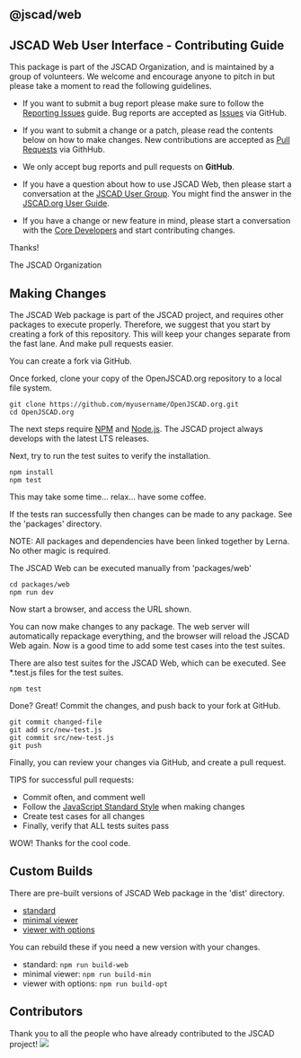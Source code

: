 ## @jscad/web

## JSCAD Web User Interface - Contributing Guide

This package is part of the JSCAD Organization, and is maintained by a group of volunteers. We welcome and encourage anyone to pitch in but please take a moment to read the following guidelines.

* If you want to submit a bug report please make sure to follow the [Reporting Issues](https://github.com/jscad/OpenJSCAD.org/wiki/Reporting-Issues) guide. Bug reports are accepted as [Issues](https://github.com/jscad/OpenJSCAD.org/issues/) via GitHub.

* If you want to submit a change or a patch, please read the contents below on how to make changes. New contributions are accepted as [Pull Requests](https://github.com/jscad/OpenJSCAD.org/pulls/) via GithHub.

* We only accept bug reports and pull requests on **GitHub**.

* If you have a question about how to use JSCAD Web, then please start a conversation at the [JSCAD User Group](https://jscad.xyz/forum). You might find the answer in the [JSCAD.org User Guide](https://openjscad.org/dokuwiki/doku.php).

* If you have a change or new feature in mind, please start a conversation with the [Core Developers](https://jscad.xyz/forum) and start contributing changes.

Thanks!

The JSCAD Organization

## Making Changes

The JSCAD Web package is part of the JSCAD project, and requires other packages to execute properly. Therefore, we suggest that you start by creating a fork of this repository.  This will keep your changes separate from the fast lane.  And make pull requests easier.

You can create a fork via GitHub.

Once forked, clone your copy of the OpenJSCAD.org repository to a local file system.

```
git clone https://github.com/myusername/OpenJSCAD.org.git
cd OpenJSCAD.org
```

The next steps require [NPM](https://www.npmjs.com/) and [Node.js](https://nodejs.org).
The JSCAD project always develops with the latest LTS releases.

Next, try to run the test suites to verify the installation.

```
npm install
npm test
```

This may take some time... relax... have some coffee.

If the tests ran successfully then changes can be made to any package. See the 'packages' directory.

NOTE: All packages and dependencies have been linked together by Lerna. No other magic is required.

The JSCAD Web can be executed manually from 'packages/web'

```
cd packages/web
npm run dev
```

Now start a browser, and access the URL shown.

You can now make changes to any package. The web server will automatically repackage everything, and the browser will reload the JSCAD Web again. Now is a good time to add some test cases into the test suites.

There are also test suites for the JSCAD Web, which can be executed. See *.test.js files for the test suites.

```
npm test
```

Done? Great! Commit the changes, and push back to your fork at GitHub.

```
git commit changed-file
git add src/new-test.js
git commit src/new-test.js
git push
```

Finally, you can review your changes via GitHub, and create a pull request. 

TIPS for successful pull requests:
- Commit often, and comment well
- Follow the [JavaScript Standard Style](https://standardjs.com/index.html) when making changes
- Create test cases for all changes
- Finally, verify that ALL tests suites pass

WOW! Thanks for the cool code.

## Custom Builds

There are pre-built versions of JSCAD Web package in the 'dist' directory.
- [standard](./dist/index.js)
- [minimal viewer](./dist/min.js)
- [viewer with options](./dist/options.js)

You can rebuild these if you need a new version with your changes.

- standard: ```npm run build-web```
- minimal viewer: ```npm run build-min```
- viewer with options: ```npm run build-opt```

## Contributors

Thank you to all the people who have already contributed to the JSCAD project!
<a href="graphs/contributors"><img src="https://opencollective.com/openjscad/contributors.svg?width=890" /></a>
